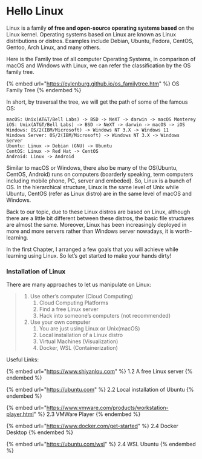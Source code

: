 # Hello Linux

Linux is a family **of free and open-source operating systems based** on the Linux kernel. Operating systems based on Linux are known as Linux distributions or distros. Examples include Debian, Ubuntu, Fedora, CentOS, Gentoo, Arch Linux, and many others.

Here is the Family tree of all computer Operating Systems, in comparison of macOS and Windows with Linux, we can refer the classification by the OS family tree.

{% embed url="https://eylenburg.github.io/os_familytree.htm" %}
OS Family Tree
{% endembed %}

In short, by traversal the tree, we will get the path of some of the famous OS:

```
macOS: Unix(AT&T/Bell Labs) -> BSD -> NeXT -> darwin -> macOS Monterey
iOS: Unix(AT&T/Bell Labs) -> BSD -> NeXT -> darwin -> macOS -> iOS
Windows: OS/2(IBM/Microsoft) -> Windows NT 3.X -> Windows 11
Windows Server: OS/2(IBM/Microsoft) -> Windows NT 3.X -> Windows Server
Ubuntu: Linux -> Debian (GNU) -> Ubuntu
CentOS: Linux -> Red Hat -> CentOS
Android: Linux -> Android
```

Similar to macOS or Windows, there also be many of the OS(Ubuntu, CentOS, Android) runs on computers (boarderly speaking, term computers including mobile phone, PC, server and embeded). So, Linux is a bunch of OS. In the hierarchical structure, Linux is the same level of Unix while Ubuntu, CentOS (refer as Linux distro) are in the same level of macOS and Windows.

Back to our topic, due to these Linux distros are based on Linux, although there are a little bit different between these distros, the basic file structures are almost the same. Moreover, Linux has been increasingly deployed in more and more servers rather than Windows server nowadays, it is worth-learning.

In the first Chapter, I arranged a few goals that you will achieve while learning using Linux. So let’s get started to make your hands dirty!

### Installation of Linux

There are many approaches to let us manipulate on Linux:

> 1. Use other’s computer (Cloud Computing)
>    1. Cloud Computing Platforms
>    2. Find a free Linux server
>    3. Hack into someone’s computers (not recommended)
> 2. Use your own computer&#x20;
>    1. You are just using Linux or Unix(macOS)
>    2. Local installation of a Linux distro
>    3. Virtual Machines (Visualization)
>    4. Docker, WSL (Containerization)

Useful Links:

{% embed url="https://www.shiyanlou.com" %}
1.2 A free Linux server
{% endembed %}

{% embed url="https://ubuntu.com" %}
2.2 Local installation of Ubuntu
{% endembed %}

{% embed url="https://www.vmware.com/products/workstation-player.html" %}
2.3 VMWare Player
{% endembed %}

{% embed url="https://www.docker.com/get-started" %}
2.4 Docker Desktop
{% endembed %}

{% embed url="https://ubuntu.com/wsl" %}
2.4 WSL Ubuntu
{% endembed %}
